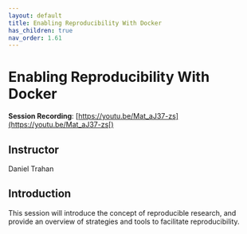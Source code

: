 ```yaml
---
layout: default
title: Enabling Reproducibility With Docker
has_children: true
nav_order: 1.61
---
```


# Enabling Reproducibility With Docker

**Session Recording**: [https://youtu.be/Mat_aJ37-zs](https://youtu.be/Mat_aJ37-zs[)

## Instructor
Daniel Trahan

## Introduction

This session will introduce the concept of reproducible research, and provide an overview of strategies and tools to facilitate reproducibility. 
